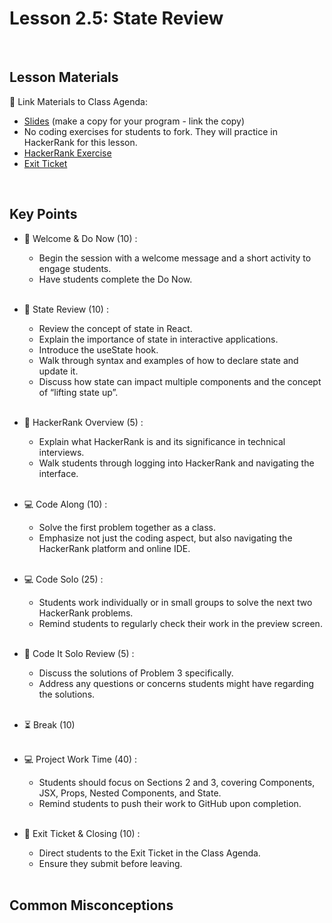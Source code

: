 # Lesson 2.5: State Review

<br>

## Lesson Materials

📖 Link Materials to Class Agenda:
- [Slides](https://docs.google.com/presentation/d/1hz04DmK-QAcWlEJR6hplt9fMyicq8XyFi4xK5q1i0Ao/edit?usp=sharing) (make a copy for your program - link the copy)
- No coding exercises for students to fork. They will practice in HackerRank for this lesson.
- [HackerRank Exercise](https://hr.gs/statepractice)
- [Exit Ticket](https://forms.gle/PbTi82FVKQvht1Pr7)

<br>

## Key Points

- 👋 Welcome & Do Now (10) :
    - Begin the session with a welcome message and a short activity to engage students.
    - Have students complete the Do Now.<br><br>

- 🔄 State Review (10) :
    - Review the concept of state in React.
    - Explain the importance of state in interactive applications.
    - Introduce the useState hook.
    - Walk through syntax and examples of how to declare state and update it.
    - Discuss how state can impact multiple components and the concept of “lifting state up”.<br><br>

- 👀 HackerRank Overview (5) :
    - Explain what HackerRank is and its significance in technical interviews.
    - Walk students through logging into HackerRank and navigating the interface.<br><br>

- 💻 Code Along (10) :
    - Solve the first problem together as a class.
    - Emphasize not just the coding aspect, but also navigating the HackerRank platform and online IDE.<br><br>

- 💻 Code Solo (25) :
    - Students work individually or in small groups to solve the next two HackerRank problems.
    - Remind students to regularly check their work in the preview screen.<br><br>

- 👀 Code It Solo Review (5) :
    - Discuss the solutions of Problem 3 specifically.
    - Address any questions or concerns students might have regarding the solutions.<br><br>

- ⏳ Break (10)<br><br>

- 💻 Project Work Time (40) :
    - Students should focus on Sections 2 and 3, covering Components, JSX, Props, Nested Components, and State.
    - Remind students to push their work to GitHub upon completion.<br><br>

- 👋 Exit Ticket & Closing (10) :
    - Direct students to the Exit Ticket in the Class Agenda.
    - Ensure they submit before leaving.<br><br>


## Common Misconceptions
